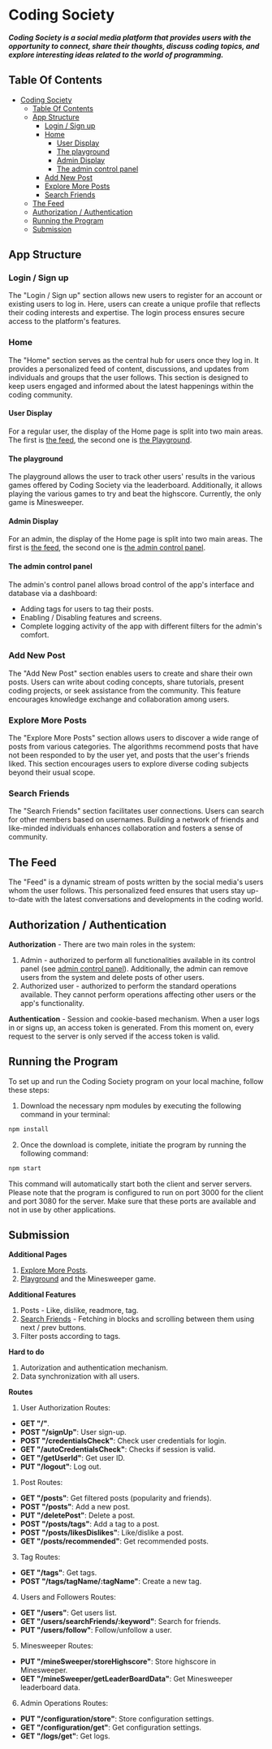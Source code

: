 # Coding Society

**_Coding Society is a social media platform that provides users with the opportunity to connect, share their thoughts, discuss coding topics, and explore interesting ideas related to the world of programming._**

## Table Of Contents

- [Coding Society](#coding-society)
  - [Table Of Contents](#table-of-contents)
  - [App Structure](#app-structure)
    - [Login / Sign up](#login--sign-up)
    - [Home](#home)
      - [User Display](#user-display)
      - [The playground](#the-playground)
      - [Admin Display](#admin-display)
      - [The admin control panel](#the-admin-control-panel)
    - [Add New Post](#add-new-post)
    - [Explore More Posts](#explore-more-posts)
    - [Search Friends](#search-friends)
  - [The Feed](#the-feed)
  - [Authorization / Authentication](#authorization--authentication)
  - [Running the Program](#running-the-program)
  - [Submission](#submission)

## App Structure

### Login / Sign up

The "Login / Sign up" section allows new users to register for an account or existing users to log in. Here, users can create a unique profile that reflects their coding interests and expertise. The login process ensures secure access to the platform's features.

### Home

The "Home" section serves as the central hub for users once they log in. It provides a personalized feed of content, discussions, and updates from individuals and groups that the user follows. This section is designed to keep users engaged and informed about the latest happenings within the coding community.

#### User Display

For a regular user, the display of the Home page is split into two main areas. The first is [the feed](#the-feed), the second one is [the Playground](#the-playground).

#### The playground

The playground allows the user to track other users' results in the various games offered by Coding Society via the leaderboard. Additionally, it allows playing the various games to try and beat the highscore. Currently, the only game is Minesweeper.

#### Admin Display

For an admin, the display of the Home page is split into two main areas. The first is [the feed](#the-feed), the second one is [the admin control panel](#the-admin-control-panel).

#### The admin control panel

The admin's control panel allows broad control of the app's interface and database via a dashboard:

- Adding tags for users to tag their posts.
- Enabling / Disabling features and screens.
- Complete logging activity of the app with different filters for the admin's comfort.

### Add New Post

The "Add New Post" section enables users to create and share their own posts. Users can write about coding concepts, share tutorials, present coding projects, or seek assistance from the community. This feature encourages knowledge exchange and collaboration among users.

### Explore More Posts

The "Explore More Posts" section allows users to discover a wide range of posts from various categories. The algorithms recommend posts that have not been responded to by the user yet, and posts that the user's friends liked. This section encourages users to explore diverse coding subjects beyond their usual scope.

### Search Friends

The "Search Friends" section facilitates user connections. Users can search for other members based on usernames. Building a network of friends and like-minded individuals enhances collaboration and fosters a sense of community.

## The Feed

The "Feed" is a dynamic stream of posts written by the social media's users whom the user follows. This personalized feed ensures that users stay up-to-date with the latest conversations and developments in the coding world.

## Authorization / Authentication

**Authorization** - There are two main roles in the system:

1. Admin - authorized to perform all functionalities available in its control panel (see [admin control panel](#the-admin-control-panel)). Additionally, the admin can remove users from the system and delete posts of other users.
2. Authorized user - authorized to perform the standard operations available. They cannot perform operations affecting other users or the app's functionality.

**Authentication** - Session and cookie-based mechanism. When a user logs in or signs up, an access token is generated. From this moment on, every request to the server is only served if the access token is valid.

## Running the Program

To set up and run the Coding Society program on your local machine, follow these steps:

1. Download the necessary npm modules by executing the following command in your terminal:

```sh
npm install
```

2. Once the download is complete, initiate the program by running the following command:

```sh
npm start
```

This command will automatically start both the client and server servers. Please note that the program is configured to run on port 3000 for the client and port 3080 for the server. Make sure that these ports are available and not in use by other applications.

## Submission

**Additional Pages**

1.  [Explore More Posts](#explore-more-posts).
2.  [Playground](#the-playground) and the Minesweeper game.

**Additional Features**

1. Posts - Like, dislike, readmore, tag.
2. [Search Friends](#search-friends) - Fetching in blocks and scrolling between them using next / prev buttons.
3. Filter posts according to tags.

**Hard to do**

1. Autorization and authentication mechanism.
2. Data synchronization with all users.

**Routes**

1. User Authorization Routes:

- **GET "/"**.
- **POST "/signUp"**: User sign-up.
- **POST "/credentialsCheck"**: Check user credentials for login.
- **GET "/autoCredentialsCheck"**: Checks if session is valid.
- **GET "/getUserId"**: Get user ID.
- **PUT "/logout"**: Log out.

1. Post Routes:

- **GET "/posts"**: Get filtered posts (popularity and friends).
- **POST "/posts"**: Add a new post.
- **PUT "/deletePost"**: Delete a post.
- **POST "/posts/tags"**: Add a tag to a post.
- **POST "/posts/likesDislikes"**: Like/dislike a post.
- **GET "/posts/recommended"**: Get recommended posts.

3. Tag Routes:

- **GET "/tags"**: Get tags.
- **POST "/tags/tagName/:tagName"**: Create a new tag.

4. Users and Followers Routes:

- **GET "/users"**: Get users list.
- **GET "/users/searchFriends/:keyword"**: Search for friends.
- **PUT "/users/follow"**: Follow/unfollow a user.

5. Minesweeper Routes:

- **PUT "/mineSweeper/storeHighscore"**: Store highscore in Minesweeper.
- **GET "/mineSweeper/getLeaderBoardData"**: Get Minesweeper leaderboard data.

6. Admin Operations Routes:

- **PUT "/configuration/store"**: Store configuration settings.
- **GET "/configuration/get"**: Get configuration settings.
- **GET "/logs/get"**: Get logs.
